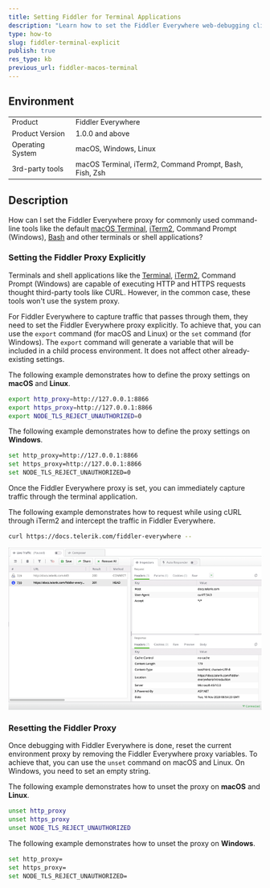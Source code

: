 ```yaml
---
title: Setting Fiddler for Terminal Applications
description: "Learn how to set the Fiddler Everywhere web-debugging client for terminals."
type: how-to
slug: fiddler-terminal-explicit
publish: true
res_type: kb
previous_url: fiddler-macos-terminal
---
```


## Environment

|   |   |
|---|---|
| Product   | Fiddler Everywhere |
| Product Version | 1.0.0 and above  |
| Operating System | macOS, Windows, Linux  |
| 3rd-party tools | macOS Terminal, iTerm2, Command Prompt, Bash, Fish, Zsh |

## Description

How can I set the Fiddler Everywhere proxy for commonly used command-line tools like the default [macOS Terminal](https://en.wikipedia.org/wiki/Terminal_(macOS)), [iTerm2](https://www.iterm2.com/), Command Prompt (Windows), [Bash](https://www.gnu.org/software/bash/) and other terminals or shell applications?


### Setting the Fiddler Proxy Explicitly

Terminals and shell applications like the [Terminal](https://en.wikipedia.org/wiki/Terminal_(macOS)), [iTerm2](https://www.iterm2.com/), Command Prompt (Windows) are capable of executing HTTP and HTTPS requests thought third-party tools like CURL. However, in the common case, these tools won't use the system proxy.

For Fiddler Everywhere to capture traffic that passes through them, they need to set the Fiddler Everywhere proxy explicitly. To achieve that, you can use the `export` command (for macOS and Linux) or the `set` command (for Windows). The `export` command will generate a variable that will be included in a child process environment. It does not affect other already-existing settings.

The following example demonstrates how to define the proxy settings on **macOS** and **Linux**.

```bash
export http_proxy=http://127.0.0.1:8866
export https_proxy=http://127.0.0.1:8866
export NODE_TLS_REJECT_UNAUTHORIZED=0
```

The following example demonstrates how to define the proxy settings on **Windows**.

```bash
set http_proxy=http://127.0.0.1:8866
set https_proxy=http://127.0.0.1:8866
set NODE_TLS_REJECT_UNAUTHORIZED=0
```

Once the Fiddler Everywhere proxy is set, you can immediately capture traffic through the terminal application.

The following example demonstrates how to request while using cURL through iTerm2 and intercept the traffic in Fiddler Everywhere.

```Bash
curl https://docs.telerik.com/fiddler-everywhere --
```

![Result from curl request in Fiddler Everywhere](../images/kb/macos-terminal/curl-traffic.png)

### Resetting the Fiddler Proxy

Once debugging with Fiddler Everywhere is done, reset the current environment proxy by removing the Fiddler Everywhere proxy variables. To achieve that, you can use the `unset` command on macOS and Linux. On Windows, you need to set an empty string.

The following example demonstrates how to unset the proxy on **macOS** and **Linux**.

```bash
unset http_proxy
unset https_proxy
unset NODE_TLS_REJECT_UNAUTHORIZED
```

The following example demonstrates how to unset the proxy on **Windows**.

```bash
set http_proxy=
set https_proxy=
set NODE_TLS_REJECT_UNAUTHORIZED=
```
